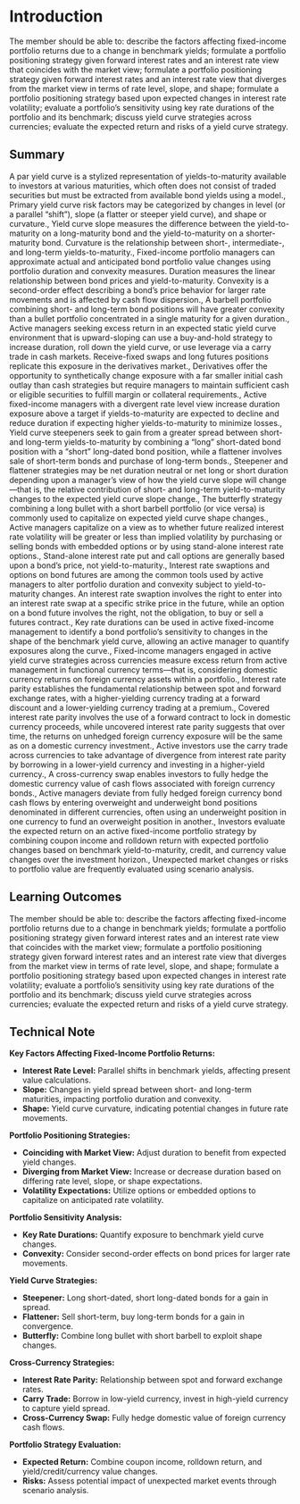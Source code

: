 # Introduction

The member should be able to: describe the factors affecting fixed-income portfolio returns due to a change in benchmark yields; formulate a portfolio positioning strategy given forward interest rates and an interest rate view that coincides with the market view; formulate a portfolio positioning strategy given forward interest rates and an interest rate view that diverges from the market view in terms of rate level, slope, and shape; formulate a portfolio positioning strategy based upon expected changes in interest rate volatility; evaluate a portfolio’s sensitivity using key rate durations of the portfolio and its benchmark; discuss yield curve strategies across currencies; evaluate the expected return and risks of a yield curve strategy.

## Summary

A par yield curve is a stylized representation of yields-to-maturity available to investors at various maturities, which often does not consist of traded securities but must be extracted from available bond yields using a model., Primary yield curve risk factors may be categorized by changes in level (or a parallel “shift”), slope (a flatter or steeper yield curve), and shape or curvature., Yield curve slope measures the difference between the yield-to-maturity on a long-maturity bond and the yield-to-maturity on a shorter-maturity bond. Curvature is the relationship between short-, intermediate-, and long-term yields-to-maturity., Fixed-income portfolio managers can approximate actual and anticipated bond portfolio value changes using portfolio duration and convexity measures. Duration measures the linear relationship between bond prices and yield-to-maturity. Convexity is a second-order effect describing a bond’s price behavior for larger rate movements and is affected by cash flow dispersion., A barbell portfolio combining short- and long-term bond positions will have greater convexity than a bullet portfolio concentrated in a single maturity for a given duration., Active managers seeking excess return in an expected static yield curve environment that is upward-sloping can use a buy-and-hold strategy to increase duration, roll down the yield curve, or use leverage via a carry trade in cash markets. Receive-fixed swaps and long futures positions replicate this exposure in the derivatives market., Derivatives offer the opportunity to synthetically change exposure with a far smaller initial cash outlay than cash strategies but require managers to maintain sufficient cash or eligible securities to fulfill margin or collateral requirements., Active fixed-income managers with a divergent rate level view increase duration exposure above a target if yields-to-maturity are expected to decline and reduce duration if expecting higher yields-to-maturity to minimize losses., Yield curve steepeners seek to gain from a greater spread between short- and long-term yields-to-maturity by combining a “long” short-dated bond position with a “short” long-dated bond position, while a flattener involves sale of short-term bonds and purchase of long-term bonds., Steepener and flattener strategies may be net duration neutral or net long or short duration depending upon a manager’s view of how the yield curve slope will change—that is, the relative contribution of short- and long-term yield-to-maturity changes to the expected yield curve slope change., The butterfly strategy combining a long bullet with a short barbell portfolio (or vice versa) is commonly used to capitalize on expected yield curve shape changes., Active managers capitalize on a view as to whether future realized interest rate volatility will be greater or less than implied volatility by purchasing or selling bonds with embedded options or by using stand-alone interest rate options., Stand-alone interest rate put and call options are generally based upon a bond’s price, not yield-to-maturity., Interest rate swaptions and options on bond futures are among the common tools used by active managers to alter portfolio duration and convexity subject to yield-to-maturity changes. An interest rate swaption involves the right to enter into an interest rate swap at a specific strike price in the future, while an option on a bond future involves the right, not the obligation, to buy or sell a futures contract., Key rate durations can be used in active fixed-income management to identify a bond portfolio’s sensitivity to changes in the shape of the benchmark yield curve, allowing an active manager to quantify exposures along the curve., Fixed-income managers engaged in active yield curve strategies across currencies measure excess return from active management in functional currency terms—that is, considering domestic currency returns on foreign currency assets within a portfolio., Interest rate parity establishes the fundamental relationship between spot and forward exchange rates, with a higher-yielding currency trading at a forward discount and a lower-yielding currency trading at a premium., Covered interest rate parity involves the use of a forward contract to lock in domestic currency proceeds, while uncovered interest rate parity suggests that over time, the returns on unhedged foreign currency exposure will be the same as on a domestic currency investment., Active investors use the carry trade across currencies to take advantage of divergence from interest rate parity by borrowing in a lower-yield currency and investing in a higher-yield currency., A cross-currency swap enables investors to fully hedge the domestic currency value of cash flows associated with foreign currency bonds., Active managers deviate from fully hedged foreign currency bond cash flows by entering overweight and underweight bond positions denominated in different currencies, often using an underweight position in one currency to fund an overweight position in another., Investors evaluate the expected return on an active fixed-income portfolio strategy by combining coupon income and rolldown return with expected portfolio changes based on benchmark yield-to-maturity, credit, and currency value changes over the investment horizon., Unexpected market changes or risks to portfolio value are frequently evaluated using scenario analysis.

## Learning Outcomes

The member should be able to: describe the factors affecting fixed-income portfolio returns due to a change in benchmark yields; formulate a portfolio positioning strategy given forward interest rates and an interest rate view that coincides with the market view; formulate a portfolio positioning strategy given forward interest rates and an interest rate view that diverges from the market view in terms of rate level, slope, and shape; formulate a portfolio positioning strategy based upon expected changes in interest rate volatility; evaluate a portfolio’s sensitivity using key rate durations of the portfolio and its benchmark; discuss yield curve strategies across currencies; evaluate the expected return and risks of a yield curve strategy.

## Technical Note

**Key Factors Affecting Fixed-Income Portfolio Returns:**

* **Interest Rate Level:** Parallel shifts in benchmark yields, affecting present value calculations.
* **Slope:** Changes in yield spread between short- and long-term maturities, impacting portfolio duration and convexity.
* **Shape:** Yield curve curvature, indicating potential changes in future rate movements.

**Portfolio Positioning Strategies:**

* **Coinciding with Market View:** Adjust duration to benefit from expected yield changes.
* **Diverging from Market View:** Increase or decrease duration based on differing rate level, slope, or shape expectations.
* **Volatility Expectations:** Utilize options or embedded options to capitalize on anticipated rate volatility.

**Portfolio Sensitivity Analysis:**

* **Key Rate Durations:** Quantify exposure to benchmark yield curve changes.
* **Convexity:** Consider second-order effects on bond prices for larger rate movements.

**Yield Curve Strategies:**

* **Steepener:** Long short-dated, short long-dated bonds for a gain in spread.
* **Flattener:** Sell short-term, buy long-term bonds for a gain in convergence.
* **Butterfly:** Combine long bullet with short barbell to exploit shape changes.

**Cross-Currency Strategies:**

* **Interest Rate Parity:** Relationship between spot and forward exchange rates.
* **Carry Trade:** Borrow in low-yield currency, invest in high-yield currency to capture yield spread.
* **Cross-Currency Swap:** Fully hedge domestic value of foreign currency cash flows.

**Portfolio Strategy Evaluation:**

* **Expected Return:** Combine coupon income, rolldown return, and yield/credit/currency value changes.
* **Risks:** Assess potential impact of unexpected market events through scenario analysis.